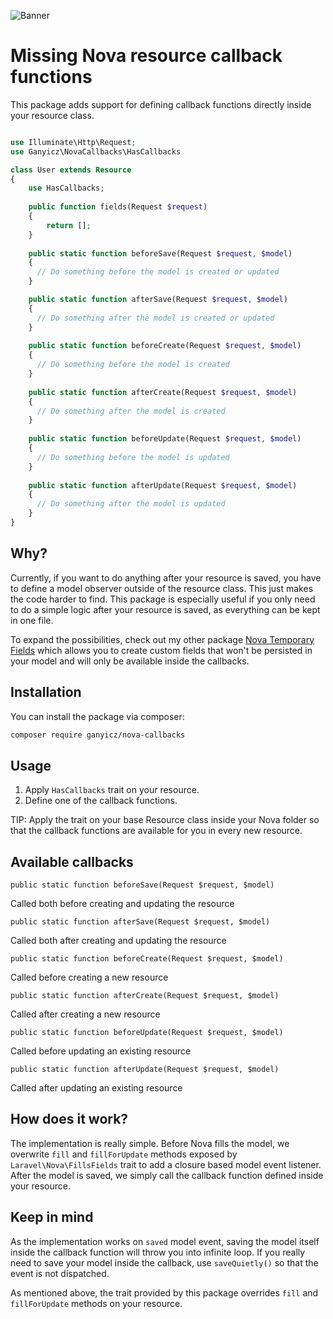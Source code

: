 ![Banner](https://banners.beyondco.de/Nova%20callback%20functions.png?theme=light&packageManager=composer+require&packageName=ganyicz%2Fnova-callbacks&pattern=charlieBrown&style=style_1&description=Define+after-save+callbacks+directly+inside+your+Nova+Resource.&md=1&showWatermark=0&fontSize=100px&images=reply)

# Missing Nova resource callback functions

This package adds support for defining callback functions directly inside your resource class.

```php

use Illuminate\Http\Request;
use Ganyicz\NovaCallbacks\HasCallbacks

class User extends Resource
{
    use HasCallbacks;
    
    public function fields(Request $request)
    {
        return [];
    }
    
    public static function beforeSave(Request $request, $model)
    {
      // Do something before the model is created or updated
    }

    public static function afterSave(Request $request, $model)
    {
      // Do something after the model is created or updated
    }
    
    public static function beforeCreate(Request $request, $model)
    {
      // Do something before the model is created
    }
    
    public static function afterCreate(Request $request, $model)
    {
      // Do something after the model is created
    }
    
    public static function beforeUpdate(Request $request, $model)
    {
      // Do something before the model is updated
    }
    
    public static function afterUpdate(Request $request, $model)
    {
      // Do something after the model is updated
    }
}
```

## Why?

Currently, if you want to do anything after your resource is saved, you have to define a model observer outside of the resource class. This just makes the code harder to find. This package is especially useful if you only need to do a simple logic after your resource is saved, as everything can be kept in one file.

To expand the possibilities, check out my other package [Nova Temporary Fields](https://github.com/ganyicz/nova-temporary-fields) which allows you to create custom fields that won't be persisted in your model and will only be available inside the callbacks.

## Installation

You can install the package via composer:

```bash
composer require ganyicz/nova-callbacks
```

## Usage

1. Apply `HasCallbacks` trait on your resource. 
2. Define one of the callback functions.

TIP: Apply the trait on your base Resource class inside your Nova folder so that the callback functions are available for you in every new resource.

## Available callbacks

`public static function beforeSave(Request $request, $model)`

Called both before creating and updating the resource

`public static function afterSave(Request $request, $model)`

Called both after creating and updating the resource

`public static function beforeCreate(Request $request, $model)`

Called before creating a new resource

`public static function afterCreate(Request $request, $model)`

Called after creating a new resource

`public static function beforeUpdate(Request $request, $model)`

Called before updating an existing resource

`public static function afterUpdate(Request $request, $model)`

Called after updating an existing resource

## How does it work?

The implementation is really simple. 
Before Nova fills the model, we overwrite `fill` and `fillForUpdate` methods exposed by `Laravel\Nova\FillsFields` trait to add a closure based model event listener. After the model is saved, we simply call the callback function defined inside your resource.

## Keep in mind

As the implementation works on `saved` model event, saving the model itself inside the callback function will throw you into infinite loop. If you really need to save your model inside the callback, use `saveQuietly()` so that the event is not dispatched.

As mentioned above, the trait provided by this package overrides `fill` and `fillForUpdate` methods on your resource.
